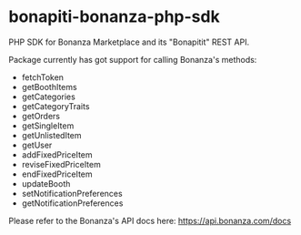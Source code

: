 # bonapiti-bonanza-php-sdk
PHP SDK for Bonanza Marketplace and its "Bonapitit" REST API.

Package currently has got support for calling Bonanza's methods:

* fetchToken
* getBoothItems
* getCategories
* getCategoryTraits
* getOrders
* getSingleItem
* getUnlistedItem
* getUser
* addFixedPriceItem
* reviseFixedPriceItem
* endFixedPriceItem
* updateBooth
* setNotificationPreferences
* getNotificationPreferences

Please refer to the Bonanza's API docs here: https://api.bonanza.com/docs